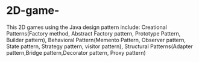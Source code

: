 # 2D-game-
This 2D games using the Java design pattern include:  Creational Patterns(Factory method, Abstract Factory pattern, Prototype Pattern, Builder pattern), Behavioral Pattern(Memento Pattern, Observer pattern, State pattern, Strategy pattern, visitor pattern), Structural Patterns(Adapter pattern,Bridge pattern,Decorator pattern, Proxy pattern)
